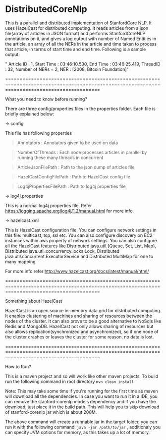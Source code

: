 DistributedCoreNlp
==================

This is a parallel and distributed implementation of StanfordCore NLP. It uses HazelCast for distributed computing.
It reads articles from a json file(array of articles in JSON format) and performs StanfordCoreNLP annotations on it,
and gives a log output with number of Named Entities in the article, an array of all the NERs in the article and 
time taken to process that article, in terms of start time and end time. Following is a sample output:

" Article ID : 1, Start Time : 03:46:10.530, End Time : 03:46:25.419, ThreadID : 32, Number of NERs = 2, NER : [2008, Bitcoin Foundation]"

=============================================================================================================================================

What you need to know before running? 

There are three config/properties files in the properties folder. Each file is briefly explained below:

-> config

This file has following properties
  
  > Annotators : Annotators given to be used on data
  
  > NumberOfThreads : Each node processes articles in parallel by running these many threads in concurrent
  
  > ArticleJsonFilePath : Path to the json dump of articles file
  
  > HazelCastConfigFilePath : Path to HazelCast config file
  
  > Log4jPropertiesFilePath : Path to log4j properties file 


-> log4j.properties

This is a normal log4j properties file. Refer https://logging.apache.org/log4j/1.2/manual.html for more info.


-> hazelcast.xml

This is HazelCast configuration file. You can configure network settings in this file: multicast, tcp, ssl etc.
You can also configure discovery on EC2 instances within aws property of network settings.
You can also configure all the HazelCast features like Distributed java.util.{Queue, Set, List, Map}, Distributed java.util.concurrency.locks.Lock, Distributed java.util.concurrent.ExecutorService and Distributed MultiMap for one to many mapping

For more info refer http://www.hazelcast.org/docs/latest/manual/html/


=============================================================================================================================================

Something about HazelCast

HazelCast is an open source in-memory data grid for distributed computing. It enables clustering of machines and 
sharing of resources between the nodes of the cluster. It can also prove to be a good alternative to NoSqls like
Redis and MongoDB. 
HazelCast not only allows sharing of resources but also allows replication(synchronized and asynchronized), so if
one node of the cluster crashes or leaves the cluster for some reason, no data is lost.

=============================================================================================================================================

How to Run?

This is a maven project and so will work like other maven projects. To build run the following command in root directory
  `mvn clean install` 

Note: This may take some time if you're running for the first time as maven will download all the dependencies.
      In case you want to run it in a IDE, you can remove the stanford-corenlp models dependency and if you have the
      download, just place it in the build path. This will help you to skip download of stanford-corenlp jar which
      is about 200M.
  
The above command will create a runnable jar in the target folder, you can run it with the following command:
  `java -jar /path/to/jar` , additionaly you can specify JVM options for memory, as this takes up a lot of memory.
  

